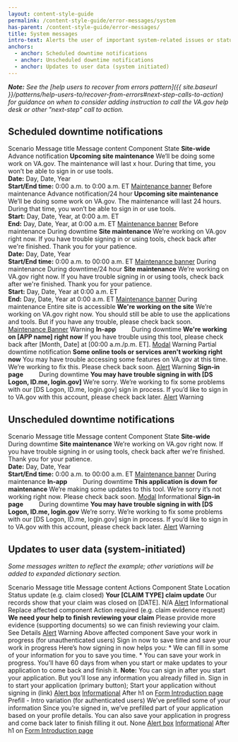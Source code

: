 ```yaml
---
layout: content-style-guide
permalink: /content-style-guide/error-messages/system
has-parent: /content-style-guide/error-messages/
title: System messages
intro-text: Alerts the user of important system-related issues or status. It’s initiated by the system and it’s not a result of the user’s actions.
anchors:
  - anchor: Scheduled downtime notifications
  - anchor: Unscheduled downtime notifications
  - anchor: Updates to user data (system initiated)
---
```


***Note:** See the [help users to recover from errors pattern]({{ site.baseurl }}/patterns/help-users-to/recover-from-errors#next-step-calls-to-action) for guidance on when to consider adding instruction to call the VA.gov help desk or other "next-step" call to action.*

## Scheduled downtime notifications

<va-table>
  <va-table-row>
    <span>Scenario</span>
    <span>Message title</span>
    <span>Message content</span>
    <span>Component</span>
    <span>State</span>
  </va-table-row>
  <va-table-row>
    <span><b>Site-wide</b></span>
    <span>&nbsp;</span>
    <span>&nbsp;</span>
    <span>&nbsp;</span>
    <span>&nbsp;</span>
  </va-table-row>
  <va-table-row>
    <span>Advance notification</span>
    <span><b>Upcoming site maintenance</b></span>
    <span>We’ll be doing some work on VA.gov. The maintenance will last x hour. During that time, you won’t be able to sign in or use tools.<br> <b>Date:</b> Day, Date, Year <br><b>Start/End time:</b> 0:00 a.m. to 0:00 a.m. ET</span>
    <span><a href="{{ site.baseurl }}/components/banner#before-maintenance">Maintenance banner</a></span>
    <span>Before maintenance</span>
  </va-table-row>
  <va-table-row>
    <span>Advance notification/24 hour</span>
    <span><b>Upcoming site maintenance</b></span>
    <span>We’ll be doing some work on VA.gov. The maintenance will last 24 hours. During that time, you won’t be able to sign in or use tools. <br><b>Start:</b> Day, Date, Year, at 0:00 a.m. ET <br><b>End:</b> Day, Date, Year, at 0:00 a.m. ET</span>
    <span><a href="{{ site.baseurl }}/components/banner#before-maintenance">Maintenance banner</a></span>
    <span>Before maintenance</span>
  </va-table-row>
  <va-table-row>
    <span>During downtime</span>
    <span><b>Site maintenance</b></span>
    <span>We’re working on VA.gov right now. If you have trouble signing in or using tools, check back after we're finished. Thank you for your patience. <br><b>Date:</b> Day, Date, Year <br><b>Start/End time:</b> 0:00 a.m. to 00:00 a.m. ET</span>
    <span><a href="{{ site.baseurl }}/components/banner#during-maintenance">Maintenance banner</a></span>
    <span>During maintenance</span>
  </va-table-row>
  <va-table-row>
    <span>During downtime/24 hour</span>
    <span><b>Site maintenance</b></span>
    <span>We’re working on VA.gov right now. If you have trouble signing in or using tools, check back after we're finished. Thank you for your patience. <br><b>Start:</b> Day, Date, Year at 0:00 a.m. ET <br><b>End:</b> Day, Date, Year at 0:00 a.m. ET</span>
    <span><a href="{{ site.baseurl }}/components/banner#during-maintenance">Maintenance banner</a></span>
    <span>During maintenance</span>
  </va-table-row>
  <va-table-row>
    <span>Entire site is accessible</span>
    <span><b>We're working on the site</b></span>
    <span>We’re working on VA.gov right now. You should still be able to use the applications and tools. But if you have any trouble, please check back soon.</span>
    <span><a href="{{ site.baseurl }}/components/banner)">Maintenance Banner</a></span>
    <span>Warning</span>
  </va-table-row>
  <va-table-row>
    <span><b>In-app</b></span>
    <span>&nbsp;</span>
    <span>&nbsp;</span>
    <span>&nbsp;</span>
    <span>&nbsp;</span>
  </va-table-row>
  <va-table-row>
    <span>During downtime</span>
    <span><b>We're working on [APP name] right now</b></span>
    <span>If you have trouble using this tool, please check back after [Month, Date] at [00:00 a.m./p.m. ET].</span>
    <span><a href="{{ site.baseurl }}/components/modal">Modal</a></span>
    <span>Warning</span>
  </va-table-row>
  <va-table-row>
    <span>Partial downtime notification</span>
    <span><b>Some online tools or services aren't working right now</b></span>
    <span>You may have trouble accessing some features on VA.gov at this time. We’re working to fix this. Please check back soon.</span>
    <span><a href="{{ site.baseurl }}/components/alert#warning-alert">Alert</a></span>
    <span>Warning</span>
  </va-table-row>
  <va-table-row>
    <span><b>Sign-in page</b></span>
    <span>&nbsp;</span>
    <span>&nbsp;</span>
    <span>&nbsp;</span>
    <span>&nbsp;</span>
  </va-table-row>
  <va-table-row>
    <span>During downtime</span>
    <span><b>You may have trouble signing in with [DS Logon, ID.me, login.gov]</b></span>
    <span>We’re sorry. We’re working to fix some problems with our [DS Logon, ID.me, login.gov] sign in process. If you’d like to sign in to VA.gov with this account, please check back later.</span>
    <span><a href="{{ site.baseurl }}/components/alert#warning-alert">Alert</a></span>
    <span>Warning</span>
  </va-table-row>
</va-table>

## Unscheduled downtime notifications

<va-table>
  <va-table-row>
    <span>Scenario</span>
    <span>Message title</span>
    <span>Message content</span>
    <span>Component</span>
    <span>State</span>
  </va-table-row>
  <va-table-row>
    <span><b>Site-wide</b></span>
    <span>&nbsp;</span>
    <span>&nbsp;</span>
    <span>&nbsp;</span>
    <span>&nbsp;</span>
  </va-table-row>
  <va-table-row>
    <span>During downtime</span>
    <span><b>Site maintenance</b></span>
    <span>We’re working on VA.gov right now. If you have trouble signing in or using tools, check back after we're finished. Thank you for your patience. <br><b>Date:</b> Day, Date, Year <br><b>Start/End time:</b> 0:00 a.m. to 00:00 a.m. ET</span>
    <span><a href="{{ site.baseurl }}/components/banner#during-maintenance">Maintenance banner</a></span>
    <span>During maintenance</span>
  </va-table-row>
  <va-table-row>
    <span><b>In-app</b></span>
    <span>&nbsp;</span>
    <span>&nbsp;</span>
    <span>&nbsp;</span>
    <span>&nbsp;</span>
  </va-table-row>
  <va-table-row>
    <span>During downtime</span>
    <span><b>This application is down for maintenance</b></span>
    <span>We’re making some updates to this tool. We’re sorry it’s not working right now. Please check back soon.</span>
    <span><a href="{{ site.baseurl }}/components/modal">Modal</a></span>
    <span>Informational</span>
  </va-table-row>
  <va-table-row>
    <span><b>Sign-in page</b></span>
    <span>&nbsp;</span>
    <span>&nbsp;</span>
    <span>&nbsp;</span>
    <span>&nbsp;</span>
  </va-table-row>
  <va-table-row>
    <span>During downtime</span>
    <span><b>You may have trouble signing in with [DS Logon, ID.me, login.gov</b></span>
    <span>We’re sorry. We’re working to fix some problems with our [DS Logon, ID.me, login.gov] sign in process. If you’d like to sign in to VA.gov with this account, please check back later.</span>
    <span><a href="{{ site.baseurl }}/components/alert#warning-alert">Alert</a></span>
    <span>Warning</span>
  </va-table-row>
</va-table>

## Updates to user data (system-initiated)

*Some messages written to reflect the example; other variations will be added to expanded dictionary section.*

<va-table>
  <va-table-row>
    <span>Scenario</span>
    <span>Message title</span>
    <span>Message content</span>
    <span>Actions</span>
    <span>Component</span>
    <span>State</span>
    <span>Location</span>
  </va-table-row>
  <va-table-row>
    <span>Status update (e.g. claim closed)</span>
    <span><b>Your [CLAIM TYPE] claim update</b></span>
    <span>Our records show that your claim was closed on [DATE].</span>
    <span>N/A</span>
    <span><a href="{{ site.baseurl }}/components/alert#informational-alert">Alert</a></span>
    <span>Informational</span>
    <span>Replace affected component</span>
  </va-table-row>
  <va-table-row>
    <span>Action required (e.g. claim evidence request)</span>
    <span><b>We need your help to finish reviewing your claim</b></span>
    <span>Please provide more evidence (supporting documents) so we can finish reviewing your claim.</span>
    <span>See Details</span>
    <span><a href="{{ site.baseurl }}/components/alert#warning-alert">Alert</a></span>
    <span>Warning</span>
    <span>Above affected component</span>
  </va-table-row>
  <va-table-row>
    <span>Save your work in progress (for unauthenticated users)</span>
    <span>Sign in now to save time and save your work in progress</span>
    <span>Here’s how signing in now helps you: * We can fill in some of your information for you to save you time. * You can save your work in progress. You’ll have 60 days from when you start or make updates to your application to come back and finish it. <b>Note:</b> You can sign in after you start your application. But you’ll lose any information you already filled in.</span>
    <span>Sign in to start your application (primary button); Start your application without signing in (link)</span>
    <span><a href="/components/alert">Alert box</a></span>
    <span><a href="/components/alert/#examples---standard">Informational</a></span>
    <span>After h1 on <a href="/templates/forms/introduction">Form Introduction page</a></span>
  </va-table-row>
  <va-table-row>
    <span>Prefill - Intro variation (for authenticated users)</span>
    <span>We’ve prefilled some of your  information</span>
    <span>Since you’re signed in, we’ve prefilled part of your application based on your profile details. You can also save your application in progress and come back later to finish filling it out.</span>
    <span>None</span>
    <span><a href="/components/alert">Alert box</a></span>
    <span><a href="/components/alert/#examples---standard">Informational</a></span>
    <span>After h1 on <a href="/templates/forms/introduction">Form Introduction page</a></span>
  </va-table-row>
</va-table>

